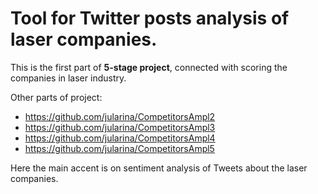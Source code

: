 # Tool for Twitter posts analysis of laser companies.

This is the first part of **5-stage project**, connected with scoring the companies in laser industry.

Other parts of project:
- https://github.com/jularina/CompetitorsAmpl2
- https://github.com/jularina/CompetitorsAmpl3
- https://github.com/jularina/CompetitorsAmpl4
- https://github.com/jularina/CompetitorsAmpl5

Here the main accent is on sentiment analysis of Tweets about the laser companies.

